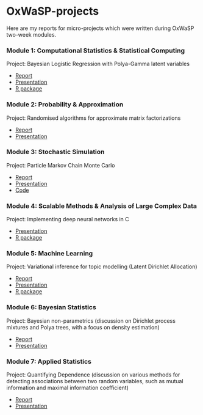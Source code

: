 # OxWaSP-projects

Here are my reports for micro-projects which were written during OxWaSP two-week modules. 

### Module 1: Computational Statistics & Statistical Computing

Project: Bayesian Logistic Regression with Polya-Gamma latent variables

* [Report](module1_report.pdf)
* [Presentation](module1_presentation.pdf)
* [R package](https://github.com/kasparmartens/PolyaGamma)

### Module 2: Probability & Approximation

Project: Randomised algorithms for approximate matrix factorizations

* [Report](module2_report.pdf)
* [Presentation](module2_presentation.pdf)

### Module 3: Stochastic Simulation

Project: Particle Markov Chain Monte Carlo

* [Report](module3_report.pdf)
* [Presentation](module3_presentation.pdf)
* [Code](https://github.com/EllaKaye/PMCMC)

### Module 4: Scalable Methods & Analysis of Large Complex Data

Project: Implementing deep neural networks in C

* [Presentation](module4_presentation.pdf)
* [R package](https://github.com/mmider/OxWaSPneuralnets)


### Module 5: Machine Learning

Project: Variational inference for topic modelling (Latent Dirichlet Allocation)

* [Report](module5_report.pdf)
* [Presentation](module5_presentation.pdf)
* [R package](https://github.com/kasparmartens/oxwaspLDA)

### Module 6: Bayesian Statistics

Project: Bayesian non-parametrics (discussion on Dirichlet process mixtures and Polya trees, with a focus on density estimation)

* [Report](module6_report.pdf)
* [Presentation](module6_presentation.pdf)

### Module 7: Applied Statistics

Project: Quantifying Dependence (discussion on various methods for detecting associations between two random variables, such as mutual information and maximal information coefficient)

* [Report](module7_report.pdf)
* [Presentation](module7_presentation.pdf)
